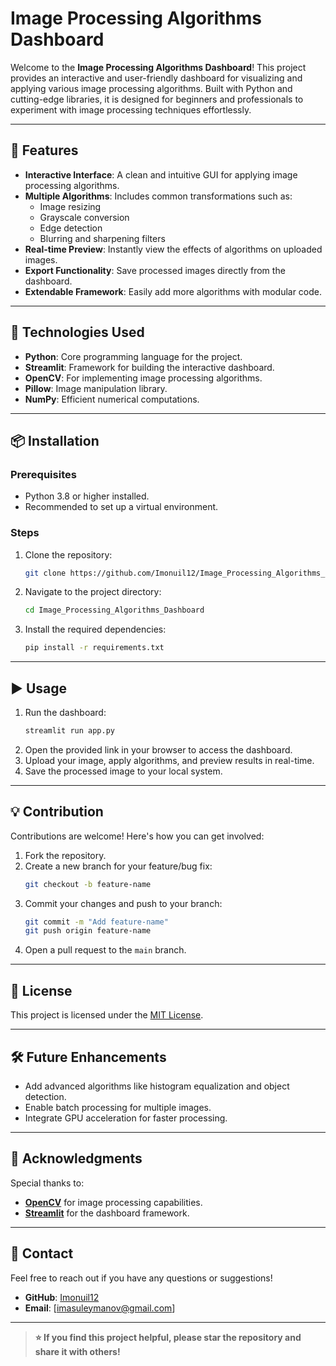 
# Image Processing Algorithms Dashboard

Welcome to the **Image Processing Algorithms Dashboard**! This project provides an interactive and user-friendly dashboard for visualizing and applying various image processing algorithms. Built with Python and cutting-edge libraries, it is designed for beginners and professionals to experiment with image processing techniques effortlessly.

---

## 🚀 Features

- **Interactive Interface**: A clean and intuitive GUI for applying image processing algorithms.
- **Multiple Algorithms**: Includes common transformations such as:
  - Image resizing
  - Grayscale conversion
  - Edge detection
  - Blurring and sharpening filters
- **Real-time Preview**: Instantly view the effects of algorithms on uploaded images.
- **Export Functionality**: Save processed images directly from the dashboard.
- **Extendable Framework**: Easily add more algorithms with modular code.

---

## 🔧 Technologies Used

- **Python**: Core programming language for the project.
- **Streamlit**: Framework for building the interactive dashboard.
- **OpenCV**: For implementing image processing algorithms.
- **Pillow**: Image manipulation library.
- **NumPy**: Efficient numerical computations.

---

## 📦 Installation

### Prerequisites
- Python 3.8 or higher installed.
- Recommended to set up a virtual environment.

### Steps
1. Clone the repository:
   ```bash
   git clone https://github.com/Imonuil12/Image_Processing_Algorithms_Dashboard.git
   ```
2. Navigate to the project directory:
   ```bash
   cd Image_Processing_Algorithms_Dashboard
   ```
3. Install the required dependencies:
   ```bash
   pip install -r requirements.txt
   ```

---

## ▶️ Usage

1. Run the dashboard:
   ```bash
   streamlit run app.py
   ```
2. Open the provided link in your browser to access the dashboard.
3. Upload your image, apply algorithms, and preview results in real-time.
4. Save the processed image to your local system.

---


## 💡 Contribution

Contributions are welcome! Here's how you can get involved:
1. Fork the repository.
2. Create a new branch for your feature/bug fix:
   ```bash
   git checkout -b feature-name
   ```
3. Commit your changes and push to your branch:
   ```bash
   git commit -m "Add feature-name"
   git push origin feature-name
   ```
4. Open a pull request to the `main` branch.

---

## 📜 License

This project is licensed under the [MIT License](LICENSE).

---

## 🛠️ Future Enhancements

- Add advanced algorithms like histogram equalization and object detection.
- Enable batch processing for multiple images.
- Integrate GPU acceleration for faster processing.

---

## 🤝 Acknowledgments

Special thanks to:
- **[OpenCV](https://opencv.org/)** for image processing capabilities.
- **[Streamlit](https://streamlit.io/)** for the dashboard framework.

---

## 📧 Contact

Feel free to reach out if you have any questions or suggestions!

- **GitHub**: [Imonuil12](https://github.com/Imonuil12)
- **Email**: [imasuleymanov@gmail.com]

---

> **⭐ If you find this project helpful, please star the repository and share it with others!**
